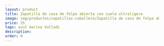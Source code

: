 ```yaml
---
layout: product
title: Zapatilla de casa de felpa abierta con suela ultraligera 
image: img/productos/zapatillas-caballero/Zapatilla de casa de felpa abierta con suela ultraligera =25=azul marino Vulladi.webp
price: 25
tags: azul marino Vulladi
description: 
order: 0
---
```

